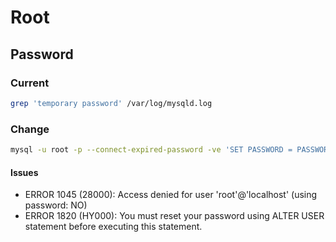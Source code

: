 # Root

## Password

### Current

```sh
grep 'temporary password' /var/log/mysqld.log
```

### Change

```sh
mysql -u root -p --connect-expired-password -ve 'SET PASSWORD = PASSWORD("[password]")'
```

#### Issues

- ERROR 1045 (28000): Access denied for user 'root'@'localhost' (using password: NO)
- ERROR 1820 (HY000): You must reset your password using ALTER USER statement before executing this statement.

